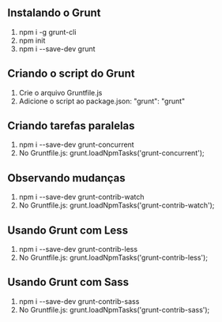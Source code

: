 ## Instalando o Grunt

1. npm i -g grunt-cli
2. npm init
3. npm i --save-dev grunt

## Criando o script do Grunt

1. Crie o arquivo Gruntfile.js
2. Adicione o script ao package.json: "grunt": "grunt"

## Criando tarefas paralelas

1. npm i --save-dev grunt-concurrent 
2. No Gruntfile.js: grunt.loadNpmTasks('grunt-concurrent');

## Observando mudanças

1. npm i --save-dev grunt-contrib-watch
2. No Gruntfile.js: grunt.loadNpmTasks('grunt-contrib-watch');

## Usando Grunt com Less

1. npm i --save-dev grunt-contrib-less
2. No Gruntfile.js: grunt.loadNpmTasks('grunt-contrib-less');

## Usando Grunt com Sass

1. npm i --save-dev grunt-contrib-sass
2. No Gruntfile.js: grunt.loadNpmTasks('grunt-contrib-sass');
